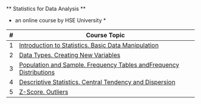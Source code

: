 ** Statistics for Data Analysis **
* an online course by HSE University *

| #  | Course Topic |
| ------------- | ------------- |
| 1 | [Introduction to Statistics. Basic Data Manipulation](1_Introduction_To_Statstics.ipynb)  |
| 2 | [Data Types. Creating New Variables]([2_Data_Types.ipynb)  |
| 3 | [Population and Sample. Frequency Tables andFrequency Distributions](3_Population_and_Sample.ipynb) |
| 4 | [Descriptive Statistics. Central Tendency and Dispersion](4_Descriptive_Statistics.ipynb)  |
| 5 | [Z-Score. Outliers](5_Z-Score.ipynb) |
